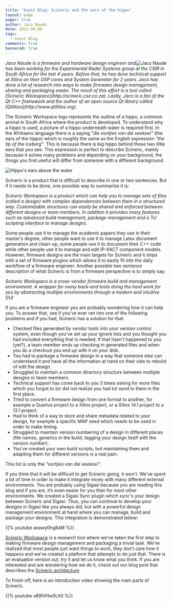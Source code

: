 ```yaml
---
title: "Guest Blog: Scineric and the ears of the hippo"
layout: page 
pager: true
author: Jaco Naude
date: 2012-09-06
tags: 
  - Guest Blog
comments: true
bannerad: true
---
```


<img style="float: right;" src="/img/tech/jaco_sigasi_pic.img_assist_custom-150x145.png" alt="Jaco Naude">
<em>Jaco Naude is a firmware and hardware design engineer and has been working for the Experimental Radar Systems group at the CSIR in South Africa for the last 4 years. Before that, he has done technical support at Xilinx on their DSP cores and System Generator for 2 years. Jaco has done a lot of research into ways to make firmware design management, sharing and packaging easier. The result of this effort is a tool called [Scineric Workspace](http://scineric.csir.co.za). Lastly, Jaco is a fan of the Qt C++ framework and the author of an open source Qt library called [Qtilities](http://www.qtilities.org).</em>

The Scineric Workspace logo represents the outline of a hippo, a common animal in South Africa where the product is developed. To understand why a hippo is used, a picture of a hippo underneath water is required first. In the Afrikaans language there is a saying *"die oortjies van die seekoei"* (the ears of the hippo) which is roughly the same as the English expression *"the tip of the iceberg"*. This is because there is big hippo behind those two little ears that you see. This expression is perfect to describe Scineric, mainly because it solves many problems and depending on your background, the things you find useful will differ from someone with a different background. 

![Hippo's ears above the water](/img/tech/hippo.img_assist_custom-300x375.jpg)

Scineric is a product that is difficult to describe in one or two sentences. But if it needs to be done, one possible way to summarize it is:

*Scineric Workspace is a product which can help you to manage sets of files (called a design) with complex dependencies between them in a structured way. Customizable structures can easily be shared and enforced between different designs or team members. In addition it provides many features such as advanced build management, package management and a Tcl scripting interface to manage designs.*

Some people use it to manage the academic papers they use in their master’s degree, other people want to use it to manage Latex document generation and clean-up, some people use it to document their C++ code while other people use it to manage and edit IP-XACT component models. However, firmware designs are the main targets for Scineric and it ships with a set of firmware plugins which allows it to easily fit into the daily workflow of a firmware engineer.
Another possible two sentence description of what Scineric is from a firmware perspective is to simply say:

*Scineric Workspace is a cross-vendor firmware build and management environment. A wrapper for many back-end tools doing the hard work for you by abstracting multiple environments through a modern and intuitive GUI*

If you are a firmware engineer you are probably wondering how it can help you. To answer that, see if you've ever ran into one of the following problems and if you had, Scineric has a solution for that.

* Checked files generated by vendor tools into your version control system, even though you've set up your ignore lists and you thought you had included everything that is needed. If that hasn't happened to you (yet?), a team member ends up checking in generated files and when you do a checkout you end up with it on your disk.
* You had to package a firmware design in a way that someone else can understand it and have all the information at hand on their side to rebuild of edit the design.
* Struggled to maintain a common directory structure between multiple designs or team members.
* Technical support has come back to you 3 times asking for more files which you forgot to (or did not realize you had to) send to them in the first place.
* Tried to convert a firmware design from one format to another, for example a Quartus project to a Xilinx project, or a Xilinx 14.1 project to a 13.1 project.
* Had to think of a way to store and share metadata related to your design, for example a specific MAP seed which needs to be used in order to make timing.
* Struggled to maintain version numbering of a design in different places (file names, generics in the build, tagging your design itself with the version number).
* You've created your own build scripts, but maintaining them and adapting them for different versions is a real pain.

This list is only the *"oortjies van die seekoei"*.

If you think that it will be difficult to get Scineric going, it won't. We’ve spent a lot of time in order to make it integrate nicely with many different external environments. You are probably using Sigasi because you are reading this blog and if you are, it’s even easier for you than for most other environments. We created a Sigasi Sync plugin which sync's your design between Scineric and Sigasi. Thus, you can continue to develop your designs in Sigasi like you always did, but with a powerful design management environment at hand where you can manage, build and package your designs. This integration is demonstrated below:

{{% youtube axawy0hg8aM %}}

[Scineric Workspace](http://scineric.csir.co.za/) is a research tool where we've taken the first step to making firmware design management and packaging a trivial task. We’ve realized that most people just want things to work, they don’t care how it happens and we’ve created a platform that attempts to do just that.
There is an evaluation version out, try it and let us know what you think. If you are interested and are wondering how we do it, check out our blog post that describes the [Scineric architecture](http://scineric.csir.co.za/?p=1083).

To finish off, here is an introduction video showing the main parts of Scineric.

{{% youtube x89IVHw5Lh0 %}}
